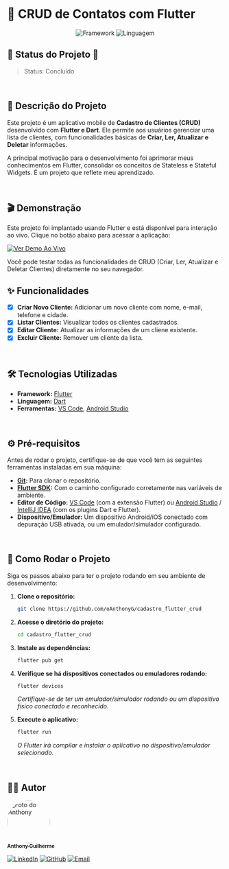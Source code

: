 # 📱 CRUD de Contatos com Flutter

<p align="center">
  <img alt="Framework" src="https://img.shields.io/badge/Flutter-02569B?style=flat&logo=flutter&logoColor=white">
  <img alt="Linguagem" src="https://img.shields.io/badge/Dart-0175C2?style=flat&logo=dart&logoColor=white">
</p>

## 🚧 Status do Projeto 🚧

> Status: Concluído

<br>

## 📝 Descrição do Projeto

Este projeto é um aplicativo mobile de **Cadastro de Clientes (CRUD)** desenvolvido com **Flutter e Dart**. Ele permite aos usuários gerenciar uma lista de clientes, com funcionalidades básicas de **Criar, Ler, Atualizar e Deletar** informações.

A principal motivação para o desenvolvimento foi aprimorar meus conhecimentos em Flutter, consolidar os conceitos de Stateless e Stateful Widgets. É um projeto que reflete meu aprendizado.

<br>

## 🎬 Demonstração

Este projeto foi implantado usando Flutter e está disponível para interação ao vivo. Clique no botão abaixo para acessar a aplicação:

[![Ver Demo Ao Vivo](https://img.shields.io/badge/Ver%20Demo%20Ao%20Vivo-02569B?style=for-the-badge&logo=flutter&logoColor=white)](https://lista-de-clientes-flutter-crud.netlify.app)

Você pode testar todas as funcionalidades de CRUD (Criar, Ler, Atualizar e Deletar Clientes) diretamente no seu navegador.

## ✨ Funcionalidades

- [x] **Criar Novo Cliente:** Adicionar um novo cliente com nome, e-mail, telefone e cidade.
- [x] **Listar Clientes:** Visualizar todos os clientes cadastrados.
- [x] **Editar Cliente:** Atualizar as informações de um cliene existente.
- [x] **Excluir Cliente:** Remover um cliente da lista.

<br>

## 🛠️ Tecnologias Utilizadas

-   **Framework:** [Flutter](https://flutter.dev/)
-   **Linguagem:** [Dart](https://dart.dev/)
-   **Ferramentas:** [VS Code](https://code.visualstudio.com/), [Android Studio](https://developer.android.com/studio)

<br>

## ⚙️ Pré-requisitos

Antes de rodar o projeto, certifique-se de que você tem as seguintes ferramentas instaladas em sua máquina:

* **[Git](https://git-scm.com/):** Para clonar o repositório.
* **[Flutter SDK](https://docs.flutter.dev/get-started/install):** Com o caminho configurado corretamente nas variáveis de ambiente.
* **Editor de Código:** [VS Code](https://code.visualstudio.com/) (com a extensão Flutter) ou [Android Studio](https://developer.android.com/studio) / [IntelliJ IDEA](https://www.jetbrains.com/idea/) (com os plugins Dart e Flutter).
* **Dispositivo/Emulador:** Um dispositivo Android/iOS conectado com depuração USB ativada, ou um emulador/simulador configurado.

<br>

## 🚀 Como Rodar o Projeto

Siga os passos abaixo para ter o projeto rodando em seu ambiente de desenvolvimento:

1.  **Clone o repositório:**
    ```bash
    git clone https://github.com/oAnthonyG/cadastro_flutter_crud
    ```

2.  **Acesse o diretório do projeto:**
    ```bash
    cd cadastro_flutter_crud
    ```

3.  **Instale as dependências:**
    ```bash
    flutter pub get
    ```

4.  **Verifique se há dispositivos conectados ou emuladores rodando:**
    ```bash
    flutter devices
    ```
    *Certifique-se de ter um emulador/simulador rodando ou um dispositivo físico conectado e reconhecido.*

5.  **Execute o aplicativo:**
    ```bash
    flutter run
    ```
    *O Flutter irá compilar e instalar o aplicativo no dispositivo/emulador selecionado.*

<br>

## 👨‍💻 Autor

<a href="https://github.com/oAnthonyG">
  <img style="border-radius: 50%;" src="https://avatars.githubusercontent.com/u/104390169?v=4" width="100px;" alt="Foto do Anthony"/>
  <br />
  <sub><b>Anthony Guilherme</b></sub>
</a> 
<br />

[![LinkedIn](https://img.shields.io/badge/LinkedIn-0077B5?style=flat&logo=linkedin&logoColor=white)](https://www.linkedin.com/in/antthonyg)
[![GitHub](https://img.shields.io/badge/GitHub-100000?style=flat&logo=github&logoColor=white)](https://github.com/oAnthonyG)
[![Email](https://img.shields.io/badge/Email-D14836?style=flat&logo=gmail&logoColor=white)](anthonytguilherme@hotmail.com)